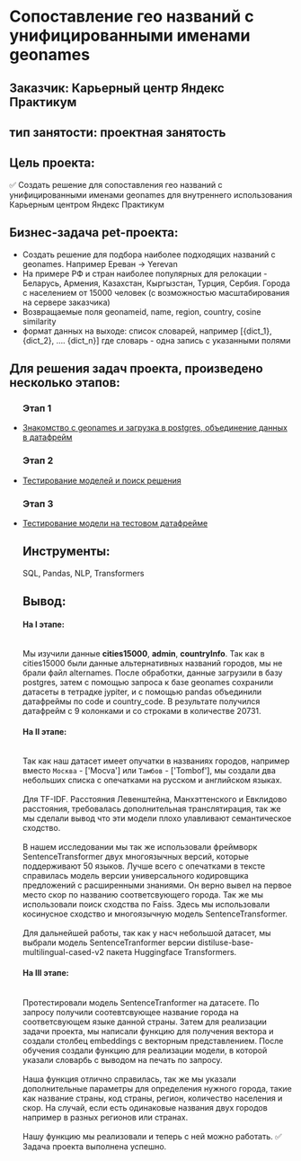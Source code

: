 # Сопоставление гео названий с унифицированными именами geonames
## Заказчик: Карьерный центр Яндекс Практикум
## тип занятости: проектная занятость

## Цель проекта:
:white_check_mark: Cоздать решение для сопоставления гео названий с унифицированными именами geonames для внутреннего использования Карьерным центром Яндекс Практикум
## Бизнес-задача pet-проекта:
- Создать решение для подбора наиболее подходящих названий с geonames. Например Ереван -> Yerevan
- На примере РФ и стран наиболее популярных для релокации - Беларусь, Армения, Казахстан, Кыргызстан, Турция, Сербия. Города с населением от 15000 человек (с возможностью масштабирования на сервере заказчика)
- Возвращаемые поля geonameid, name, region, country, cosine similarity
- формат данных на выходе: список словарей, например [{dict_1}, {dict_2}, …. {dict_n}] где словарь - одна запись с указанными полями

## Для решения задач проекта, произведено несколько этапов:
<ul><h3>Этап 1</h3>
<li><a href='https://github.com/pilgblog/project_work/blob/main/сопоставление%20гео%20названий%20с%20унифицированными%20именами%20geonames/work_postgres_geonames.ipynb'>Знакомство с geonames и загрузка в postgres, объединение данных в датафрейм</a></li>

 <h3>Этап 2</h3>
<li><a href='https://github.com/pilgblog/project_work/blob/main/сопоставление%20гео%20названий%20с%20унифицированными%20именами%20geonames/Finding_a_solution_geonames.ipynb'>Тестирование моделей и поиск решения</a></li>

<h3>Этап 3</h3>
<li><a href='https://github.com/pilgblog/project_work/blob/main/сопоставление%20гео%20названий%20с%20унифицированными%20именами%20geonames/test_my_model_geonames.ipynb'>Тестирование модели на тестовом датафрейме</a></li>

## Инструменты:
SQL, Pandas, NLP, Transformers

## Вывод:
#### На I этапе:
<br>Мы изучили данные __cities15000__, __admin__, __countryInfo__. Так как в cities15000 были данные альтернативных названий городов, мы не брали файл alternames. После обработки, данные загрузили в базу postgres, затем с помощью запроса к базе geonames сохранили датасеты в тетрадке jypiter, и с помощью pandas объединили датафреймы по code и country_code. В результате получился датафрейм с 9 колонками и со строками в количестве 20731.</br> 
#### На II этапе:
<br>Так как наш датасет имеет опучатки в названиях городов, например вместо `Москва` - ['Mocva'] или `Тамбов` - ['Tombof'], мы создали два небольших списка с опечатками на русском и английском языках.</br>
<br>Для TF-IDF. Расстояния Левенштейна, Манхэттенского и Евклидово расстояния, требовалась дополнительная транслятирация, так же мы сделали вывод что эти модели плохо улавливают семантическое сходство. </br>
 <br>В нашем исследовании мы так же использовали фреймворк SentenceTransformer двух многоязычных версий, которые поддерживают 50 языков. Лучше всего с опечатками в тексте справилась модель версии универсального кодировщика предложений с расширенными знаниями. Он верно вывел на первое место скор по названию соответсвующего города. 
 Так же мы использовали поиск сходства по Faiss. Здесь мы использовали косинусное сходство и многоязычную модель SentenceTransformer.</br>
 <br>Для дальнейшей работы, так как у насч небольшой датасет, мы выбрали модель SentenceTranformer версии distiluse-base-multilingual-cased-v2 пакета Huggingface Transformers.</br>
#### На III этапе:
<br>Протестировали модель SentenceTranformer на датасете. По запросу получили соотевтсвующее название города на соответсвующем языке данной страны. Затем для реализации задачи проекта, мы написали функцию для получения вектора и создали столбец embeddings с векторным представлением. После обучения создали функцию для реализации модели, в которой указали словарбь с выводом на печать по запросу.</br>
 <br>Наша функция отлично справилась, так же мы указали дополнительные параметры для определения нужного города, такие как название страны, код страны, регион, количество населения и скор. На случай, если есть одинаковые названия двух городов например в разных регионов или странах.</br>
 <br>Нашу функцию мы реализовали и теперь с ней можно работать. :white_check_mark: Задача проекта выполнена успешно.</br>

